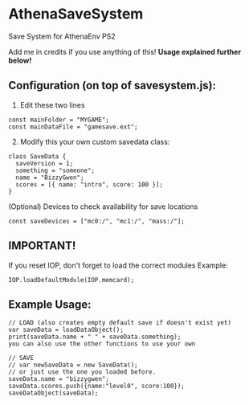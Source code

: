 # AthenaSaveSystem

Save System for AthenaEnv PS2

Add me in credits if you use anything of this! **Usage explained further below!**

## Configuration (on top of savesystem.js):

1. Edit these two lines
```
const mainFolder = "MYGAME";
const mainDataFile = "gamesave.ext";
```

2. Modify this your own custom savedata class:
```
class SaveData {
  saveVersion = 1;
  something = "someone";
  name = "BizzyGwen";
  scores = [{ name: "intro", score: 100 }];
}
```

(Optional) Devices to check availability for save locations
```
const saveDevices = ["mc0:/", "mc1:/", "mass:/"];
```

## IMPORTANT!
If you reset IOP, don't forget to load the correct modules
Example: 
```
IOP.loadDefaultModule(IOP.memcard);
```

## Example Usage:

```
// LOAD (also creates empty default save if doesn't exist yet)
var saveData = loadDataObject();
print(saveData.name + " " + saveData.something);
you can also use the other functions to use your own
```

```
// SAVE
// var newSaveData = new SaveData();
// or just use the one you loaded before.
saveData.name = "bizzygwen";
saveData.scores.push({name:"level0", score:100});
saveDataObject(saveData);
```




